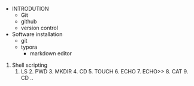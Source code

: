 * INTRODUTION 	
  * Git
  * github
  * version control
* Software installation 
  * git
  * typora
    * markdown editor

1. Shell scripting
   	1. LS
    	2. PWD
    	3. MKDIR
    	4. CD
    	5. TOUCH
    	6. ECHO
    	7. ECHO>>
    	8. CAT
    	9. CD ..